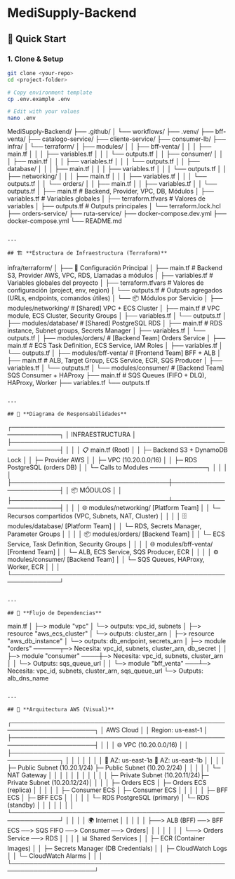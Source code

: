 # MediSupply-Backend

## 🚀 Quick Start

### 1. Clone & Setup
```bash
git clone <your-repo>
cd <project-folder>

# Copy environment template
cp .env.example .env

# Edit with your values
nano .env
```

MediSupply-Backend/
├── .github/
│   └── workflows/
├── .venv/
├── bff-venta/
├── catalogo-service/
├── cliente-service/
├── consumer-lb/
├── infra/
│   └── terraform/
│       ├── modules/
│       │   ├── bff-venta/
│       │   │   ├── main.tf
│       │   │   ├── variables.tf
│       │   │   └── outputs.tf
│       │   ├── consumer/
│       │   │   ├── main.tf
│       │   │   ├── variables.tf
│       │   │   └── outputs.tf
│       │   ├── database/
│       │   │   ├── main.tf
│       │   │   ├── variables.tf
│       │   │   └── outputs.tf
│       │   ├── networking/
│       │   │   ├── main.tf
│       │   │   ├── variables.tf
│       │   │   └── outputs.tf
│       │   └── orders/
│       │       ├── main.tf
│       │       ├── variables.tf
│       │       └── outputs.tf
│       ├── main.tf                    # Backend, Provider, VPC, DB, Módulos
│       ├── variables.tf               # Variables globales
│       ├── terraform.tfvars          # Valores de variables
│       ├── outputs.tf                 # Outputs principales
│       └── terraform.lock.hcl
├── orders-service/
├── ruta-service/
├── docker-compose.dev.yml
├── docker-compose.yml
└── README.md
```

---

## 🏗️ **Estructura de Infraestructura (Terraform)**
```
infra/terraform/
│
├── 🔧 Configuración Principal
│   ├── main.tf                    # Backend S3, Provider AWS, VPC, RDS, Llamadas a módulos
│   ├── variables.tf               # Variables globales del proyecto
│   ├── terraform.tfvars          # Valores de configuración (project, env, region)
│   └── outputs.tf                 # Outputs agregados (URLs, endpoints, comandos útiles)
│
└── 📦 Módulos por Servicio
    │
    ├── modules/networking/        # [Shared] VPC + ECS Cluster
    │   ├── main.tf               # VPC module, ECS Cluster, Security Groups
    │   ├── variables.tf
    │   └── outputs.tf
    │
    ├── modules/database/          # [Shared] PostgreSQL RDS
    │   ├── main.tf               # RDS instance, Subnet groups, Secrets Manager
    │   ├── variables.tf
    │   └── outputs.tf
    │
    ├── modules/orders/            # [Backend Team] Orders Service
    │   ├── main.tf               # ECS Task Definition, ECS Service, IAM Roles
    │   ├── variables.tf
    │   └── outputs.tf
    │
    ├── modules/bff-venta/         # [Frontend Team] BFF + ALB
    │   ├── main.tf               # ALB, Target Group, ECS Service, ECR, SQS Producer
    │   ├── variables.tf
    │   └── outputs.tf
    │
    └── modules/consumer/          # [Backend Team] SQS Consumer + HAProxy
        ├── main.tf               # SQS Queues (FIFO + DLQ), HAProxy, Worker
        ├── variables.tf
        └── outputs.tf
```

---

## 🎯 **Diagrama de Responsabilidades**
```
┌─────────────────────────────────────────────────────────────┐
│                     INFRAESTRUCTURA                         │
├─────────────────────────────────────────────────────────────┤
│                                                             │
│  📋 main.tf (Root)                                          │
│  ├─ Backend S3 + DynamoDB Lock                             │
│  ├─ Provider AWS                                            │
│  ├─ VPC (10.20.0.0/16)                                     │
│  ├─ RDS PostgreSQL (orders DB)                             │
│  └─ Calls to Modules ─────────────┐                        │
│                                    │                        │
├────────────────────────────────────┼────────────────────────┤
│  📦 MÓDULOS                        │                        │
├────────────────────────────────────┴────────────────────────┤
│                                                             │
│  🌐 modules/networking/            [Platform Team]          │
│     └─ Recursos compartidos (VPC, Subnets, NAT, Cluster)  │
│                                                             │
│  🗄️ modules/database/              [Platform Team]          │
│     └─ RDS, Secrets Manager, Parameter Groups              │
│                                                             │
│  📦 modules/orders/                [Backend Team]           │
│     └─ ECS Service, Task Definition, Security Groups       │
│                                                             │
│  🌐 modules/bff-venta/             [Frontend Team]          │
│     └─ ALB, ECS Service, SQS Producer, ECR                 │
│                                                             │
│  ⚙️ modules/consumer/               [Backend Team]           │
│     └─ SQS Queues, HAProxy, Worker, ECR                    │
│                                                             │
└─────────────────────────────────────────────────────────────┘
```

---

## 🔄 **Flujo de Dependencias**
```
main.tf
   │
   ├─> module "vpc"
   │   └─> outputs: vpc_id, subnets
   │
   ├─> resource "aws_ecs_cluster"
   │   └─> outputs: cluster_arn
   │
   ├─> resource "aws_db_instance"
   │   └─> outputs: db_endpoint, secrets_arn
   │
   ├─> module "orders" ──────┬─> Necesita: vpc_id, subnets, cluster_arn, db_secret
   │                         │
   ├─> module "consumer" ────┼─> Necesita: vpc_id, subnets, cluster_arn
   │                         │   └─> Outputs: sqs_queue_url
   │                         │
   └─> module "bff_venta" ───┴─> Necesita: vpc_id, subnets, cluster_arn, sqs_queue_url
                                 └─> Outputs: alb_dns_name
```

---

## 🎨 **Arquitectura AWS (Visual)**
```
┌─────────────────────────────────────────────────────────────────────┐
│                           AWS Cloud                                 │
│  Region: us-east-1                                                  │
├─────────────────────────────────────────────────────────────────────┤
│                                                                     │
│  🌐 VPC (10.20.0.0/16)                                              │
│  ├─────────────────────────────────────────────────────────────┐   │
│  │                                                             │   │
│  │  📍 AZ: us-east-1a              📍 AZ: us-east-1b          │   │
│  │  ├─ Public Subnet (10.20.1/24)  ├─ Public Subnet (10.20.2/24) │   │
│  │  │  └─ NAT Gateway              │                          │   │
│  │  │                               │                          │   │
│  │  ├─ Private Subnet (10.20.11/24)├─ Private Subnet (10.20.12/24)│
│  │  │  ├─ Orders ECS               │  ├─ Orders ECS (replica) │   │
│  │  │  ├─ Consumer ECS              │  ├─ Consumer ECS         │   │
│  │  │  ├─ BFF ECS                   │  ├─ BFF ECS             │   │
│  │  │  └─ RDS PostgreSQL (primary)  │  └─ RDS (standby)       │   │
│  │                                                             │   │
│  └─────────────────────────────────────────────────────────────┘   │
│                                                                     │
│  🌍 Internet                                                        │
│     │                                                               │
│     ├──> ALB (BFF) ──> BFF ECS ──> SQS FIFO ──> Consumer ──> Orders│
│     │                      │                                        │
│     │                      └──> Orders Service ──> RDS             │
│                                                                     │
│  📊 Shared Services                                                 │
│  ├─ ECR (Container Images)                                          │
│  ├─ Secrets Manager (DB Credentials)                               │
│  ├─ CloudWatch Logs                                                 │
│  └─ CloudWatch Alarms                                               │
│                                                                     │
└─────────────────────────────────────────────────────────────────────┘